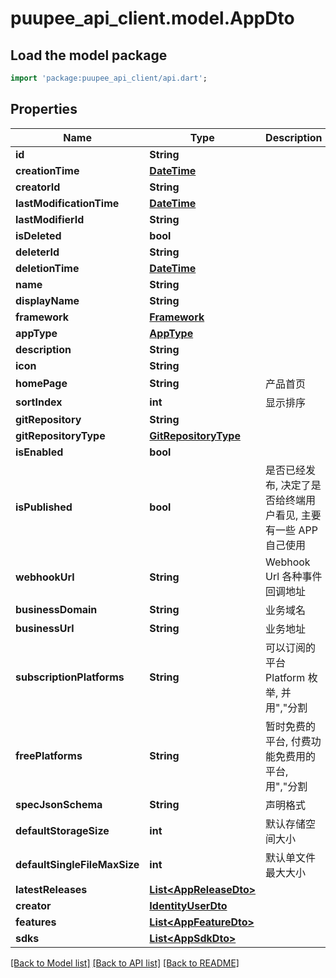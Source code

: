 # puupee_api_client.model.AppDto

## Load the model package
```dart
import 'package:puupee_api_client/api.dart';
```

## Properties
Name | Type | Description | Notes
------------ | ------------- | ------------- | -------------
**id** | **String** |  | [optional] 
**creationTime** | [**DateTime**](DateTime.md) |  | [optional] 
**creatorId** | **String** |  | [optional] 
**lastModificationTime** | [**DateTime**](DateTime.md) |  | [optional] 
**lastModifierId** | **String** |  | [optional] 
**isDeleted** | **bool** |  | [optional] 
**deleterId** | **String** |  | [optional] 
**deletionTime** | [**DateTime**](DateTime.md) |  | [optional] 
**name** | **String** |  | [optional] 
**displayName** | **String** |  | [optional] 
**framework** | [**Framework**](Framework.md) |  | [optional] 
**appType** | [**AppType**](AppType.md) |  | [optional] 
**description** | **String** |  | [optional] 
**icon** | **String** |  | [optional] 
**homePage** | **String** | 产品首页 | [optional] 
**sortIndex** | **int** | 显示排序 | [optional] 
**gitRepository** | **String** |  | [optional] 
**gitRepositoryType** | [**GitRepositoryType**](GitRepositoryType.md) |  | [optional] 
**isEnabled** | **bool** |  | [optional] 
**isPublished** | **bool** | 是否已经发布, 决定了是否给终端用户看见, 主要有一些 APP 自己使用 | [optional] 
**webhookUrl** | **String** | Webhook Url 各种事件回调地址 | [optional] 
**businessDomain** | **String** | 业务域名 | [optional] 
**businessUrl** | **String** | 业务地址 | [optional] 
**subscriptionPlatforms** | **String** | 可以订阅的平台 Platform 枚举, 并用\",\"分割 | [optional] 
**freePlatforms** | **String** | 暂时免费的平台, 付费功能免费用的平台, 用\",\"分割 | [optional] 
**specJsonSchema** | **String** | 声明格式 | [optional] 
**defaultStorageSize** | **int** | 默认存储空间大小 | [optional] 
**defaultSingleFileMaxSize** | **int** | 默认单文件最大大小 | [optional] 
**latestReleases** | [**List&lt;AppReleaseDto&gt;**](AppReleaseDto.md) |  | [optional] 
**creator** | [**IdentityUserDto**](IdentityUserDto.md) |  | [optional] 
**features** | [**List&lt;AppFeatureDto&gt;**](AppFeatureDto.md) |  | [optional] 
**sdks** | [**List&lt;AppSdkDto&gt;**](AppSdkDto.md) |  | [optional] 

[[Back to Model list]](../README.md#documentation-for-models) [[Back to API list]](../README.md#documentation-for-api-endpoints) [[Back to README]](../README.md)


